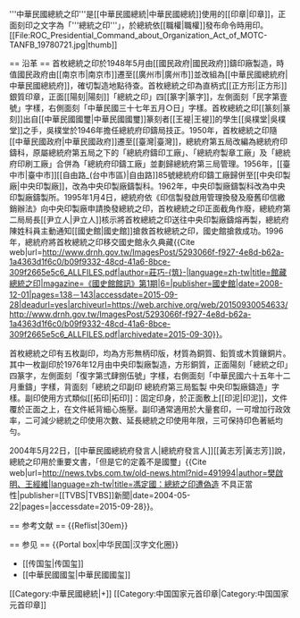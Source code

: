 '''中華民國總統之印'''是[[中華民國總統|中華民國總統]]使用的[[印章|印章]]，正面刻印之文字為「'''總統之印'''」，於總統依[[職權|職權]]發布命令時用印。
[[File:ROC_Presidential_Command_about_Organization_Act_of_MOTC-TANFB_19780721.jpg|thumb]]

== 沿革 ==
首枚總統之印於1948年5月由[[國民政府|國民政府]]鑄印廠製造，時值國民政府由[[南京市|南京市]]遷至[[廣州市|廣州市]]並改組為[[中華民國總統府|中華民國總統府]]，確切製造地點待查。首枚總統之印為直柄式[[正方形|正方形]]銀質印章，正面[[陽刻|陽刻]]「總統之印」四[[篆字|篆字]]，左側面刻「民字第壹號」字樣，右側面刻「中華民國三十七年五月○日」字樣。首枚總統之印[[篆刻|篆刻]]出自[[中華民國國璽|中華民國國璽]]篆刻者[[王褆|王褆]]的學生[[吳樸堂|吳樸堂]]之手，吳樸堂於1946年擔任總統府印鑄局技正。1950年，首枚總統之印隨[[中華民國政府|中華民國政府]]遷至[[臺灣|臺灣]]，總統府第五局改編為總統府印鑄科，原屬總統府第五局之下的「總統府鑄印工廠」、「總統府製章工廠」及「總統府印刷工廠」合併為「總統府印鑄工廠」並劃歸總統府第三局管理。1956年，[[臺中市|臺中市]][[自由路_(台中市區)|自由路]]85號總統府印鑄工廠歸併至[[中央印製廠|中央印製廠]]，改為中央印製廠鑄製科。1962年，中央印製廠鑄製科改為中央印製廠鑄製所。1995年1月4日，總統府依《印信製發啟用管理換發及廢舊印信繳銷辦法》向中央印製廠申請換發總統之印，首枚總統之印正面截角作廢，總統府第二局局長[[尹立人|尹立人]]核示將首枚總統之印送往中央印製廠鑄熔再製，總統府陳姓科員主動通知[[國史館|國史館]]搶救首枚總統之印，國史館搶救成功。1996年，總統府將首枚總統之印移交國史館永久典藏<ref name="館藏總統之印">{{Cite web|url=http://www.drnh.gov.tw/ImagesPost/5293066f-f927-4e8d-b62a-1a4363d1f6c0/b09f9332-48cd-41a6-8bce-309f2665e5c6_ALLFILES.pdf|author=莊巧-{筑}-|language=zh-tw|title=館藏總統之印|magazine=《國史館館訊》第1期|6=|publisher=國史館|date=2008-12-01|pages=138－143|accessdate=2015-09-28|deadurl=yes|archiveurl=https://web.archive.org/web/20150930054633/http://www.drnh.gov.tw/ImagesPost/5293066f-f927-4e8d-b62a-1a4363d1f6c0/b09f9332-48cd-41a6-8bce-309f2665e5c6_ALLFILES.pdf|archivedate=2015-09-30}}</ref>。

首枚總統之印有五枚副印，均為方形無柄印版，材質為銅質、鉛質或木質鑲銅片。其中一枚副印於1976年12月由中央印製廠製造，方形銅質，正面陽刻「總統之印」四篆字，左側面刻「復字第弍肆捌伍號」字樣，右側面刻「中華民國六十五年十二月重鑄」字樣，背面刻「總統之印副印 總統府第三局監製 中央印製廠鑄造」字樣。副印使用方式類似[[拓印|拓印]]：固定印身，於正面敷上[[印泥|印泥]]，文件覆於正面之上，在文件紙背細心施壓。副印通常適用於大量套印，一可增加行政效率，二可減少總統之印使用次數、延長總統之印使用年限，三可保持印色著紙均勻<ref name="館藏總統之印" />。

2004年5月22日，[[中華民國總統府發言人|總統府發言人]][[黃志芳|黃志芳]]說，總統之印用於重要文書，「但是它的定義不是國璽」<ref>{{Cite web|url=http://news.tvbs.com.tw/old-news.html?nid=491994|author=樊啟明、王經維|language=zh-tw|title=馮定國：總統之印遭偽造 不具正當性|publisher=[[TVBS|TVBS]]新聞|date=2004-05-22|pages=|accessdate=2015-09-28}}</ref>。

== 参考文献 ==
{{Reflist|30em}}

== 参见 ==
{{Portal box|中华民国|汉字文化圈}}
* [[传国玺|传国玺]]
* [[中華民國國玺|中華民國國玺]]

[[Category:中華民國總統|+]]
[[Category:中国国家元首印章|Category:中国国家元首印章]]